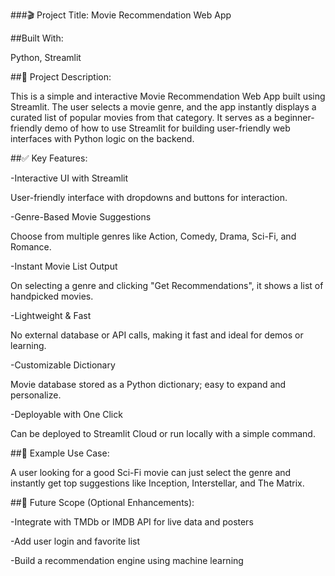 ###🎬 Project Title: Movie Recommendation Web App

##Built With:

Python, Streamlit

##📝 Project Description:

This is a simple and interactive Movie Recommendation Web App built using Streamlit. The user selects a movie genre, and the app instantly displays a curated list of popular movies from that category. It serves as a beginner-friendly demo of how to use Streamlit for building user-friendly web interfaces with Python logic on the backend.

##✅ Key Features:

-Interactive UI with Streamlit

User-friendly interface with dropdowns and buttons for interaction.

-Genre-Based Movie Suggestions

Choose from multiple genres like Action, Comedy, Drama, Sci-Fi, and Romance.

-Instant Movie List Output

On selecting a genre and clicking "Get Recommendations", it shows a list of handpicked movies.

-Lightweight & Fast

No external database or API calls, making it fast and ideal for demos or learning.

-Customizable Dictionary

Movie database stored as a Python dictionary; easy to expand and personalize.

-Deployable with One Click

Can be deployed to Streamlit Cloud or run locally with a simple command.

##📂 Example Use Case:

A user looking for a good Sci-Fi movie can just select the genre and instantly get top suggestions like Inception, Interstellar, and The Matrix.

##📌 Future Scope (Optional Enhancements):

-Integrate with TMDb or IMDB API for live data and posters

-Add user login and favorite list

-Build a recommendation engine using machine learning

